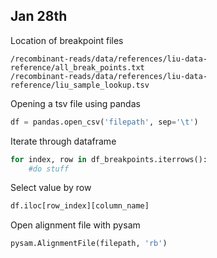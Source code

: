 
## Jan 28th

Location of breakpoint files
```
/recombinant-reads/data/references/liu-data-reference/all_break_points.txt
/recombinant-reads/data/references/liu-data-reference/liu_sample_lookup.tsv
```

Opening a tsv file using pandas
```python
df = pandas.open_csv('filepath', sep='\t')
```

Iterate through dataframe
```python
for index, row in df_breakpoints.iterrows():
    #do stuff
```

Select value by row
```python
df.iloc[row_index][column_name]
```

Open alignment file with pysam
```python
pysam.AlignmentFile(filepath, 'rb')
```